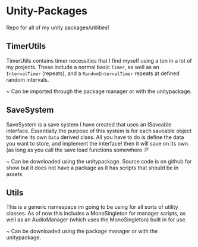 # Unity-Packages
Repo for all of my unity packages/utilities!

## TimerUtils
TimerUtils contains timer necessities that I find myself using a ton in a lot of my projects. 
These include a normal basic `Timer`, as well as an `IntervalTimer` (repeats), and a `RandomIntervalTimer` repeats at defined random intervals.

~ Can be imported through the package manager or with the unitypackage.

## SaveSystem
SaveSystem is a save system I have created that uses an ISaveable interface.
Essentially the purpose of this system is for each saveable object to define its own `Data` derived class.
All you have to do is define the data you want to store, and implement the interface! then it will save on its own. (as long as you call the save load functions somewhere :P

~ Can be downloaded using the unitypackage. Source code is on github for show but it does not have a package as it has scripts that should be in assets

## Utils
This is a generic namespace im going to be using for all sorts of utility classes.
As of now this includes a MonoSingleton for manager scripts, as well as an AudioManager (which uses the MonoSingleton) built in for use.

~ Can be downloaded using the package manager or with the unitypackage.

